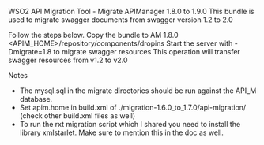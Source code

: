 WSO2 API Migration Tool - Migrate APIManager 1.8.0 to 1.9.0
This bundle is used to migrate swagger documents from swagger version 1.2 to 2.0

Follow the steps below.
 Copy the bundle to AM 1.8.0 <APIM_HOME>/repository/components/dropins
 Start the server with -Dmigrate=1.8 to migrate swagger resources
 This operation will transfer swagger resources from v1.2 to v2.0

Notes
- The mysql.sql in the migrate directories should be run against the API_M database.
- Set apim.home in build.xml of ./migration-1.6.0_to_1.7.0/api-migration/ (check other build.xml files as well)
- To run the rxt migration script which I shared you need to install the library xmlstarlet. Make sure to mention this in the doc as well. 

